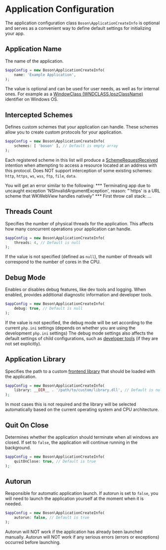 
# Application Configuration

<primary-label ref="configuration"/>
<show-structure for="chapter" depth="2"/>

The application configuration class `Boson\ApplicationCreateInfo` is
<tooltip term="optional class">optional</tooltip> and serves as a convenient 
way to define default settings for initializing your app.


## Application Name
<secondary-label ref="config-only"/>

The name of the application.

```php
$appConfig = new Boson\ApplicationCreateInfo( 
    name: 'Example Application',
);
```

The value is optional and can be used for user needs, as well as for internal ones.
<tip>
For example as a <a href="https://learn.microsoft.com/en-us/windows/win32/learnwin32/creating-a-window#window-classes">
    WindowClass (WNDCLASS.lpszClassName)
</a> identifier on Windows OS.
</tip>


## Intercepted Schemes
<secondary-label ref="config-only"/>
<secondary-label ref="macos-limitations"/>

Defines custom schemes that your application can handle.
These schemes allow you to create custom protocols for your application.

```php
$appConfig = new Boson\ApplicationCreateInfo( 
    schemes: [ 'boson' ], // Default is empty array
);
```

<tip>
Each registered scheme in this list will produce a 
<a href="schemes-api-events.md#request-intention">SchemeRequestReceived</a> intention 
when attempting to access a resource located at an address with this protocol.
</tip>

<tabs>
<tab title="MacOS/WebKit">
<warning>
Does NOT support interception of some existing schemes:
<code>http</code>, <code>https</code>, <code>ws</code>, <code>wss</code>, 
<code>ftp</code>, <code>file</code>, <code>data</code>.

You will get an error similar to the following:
<code-block>
*** Terminating app due to uncaught 
    exception 'NSInvalidArgumentException', reason: "'https' is a URL 
    scheme that WKWebView handles natively"
*** First throw call stack:
    ...
</code-block>
</warning>
</tab>
</tabs>


## Threads Count
<secondary-label ref="config-only"/>

Specifies the number of physical threads for the application. This affects how
many concurrent operations your application can handle.

```php
$appConfig = new Boson\ApplicationCreateInfo( 
    threads: 4, // Default is null
);
```

<note>
If the value is not specified (defined as <code>null</code>), the number of 
threads will correspond to the number of cores in the CPU.
</note>


## Debug Mode
<secondary-label ref="config-only"/>

Enables or disables debug features, like dev tools and logging. When enabled,
provides additional diagnostic information and developer tools.

```php
$appConfig = new Boson\ApplicationCreateInfo( 
    debug: true, // Default is null
);
```

<note>
If the value is not specified, the debug mode will be set according to the 
current <code>php.ini</code> settings (depends on whether you are using the 
development <code>php.ini</code> settings)
</note>

<tip>
The debug mode settings also affects the default settings of child 
configurations, such as <a href="webview-configuration.md#dev-tools">developer 
tools</a> (if they are not set explicitly).
</tip>


## Application Library
<secondary-label ref="config-only"/>

Specifies the path to a custom 
[frontend library](https://github.com/BosonPHP/Frontend/releases) that should 
be loaded with the application.

```php
$appConfig = new Boson\ApplicationCreateInfo( 
    library: __DIR__ . '/path/to/custom/library.dll', // Default is null
);
```

<note>
In most cases this is not required and the library will be selected 
automatically based on the current operating system and CPU architecture.
</note>


## Quit On Close
<secondary-label ref="config-only"/>

Determines whether the application should terminate when all windows are closed.
If set to `false`, the application will continue running in the background.

```php
$appConfig = new Boson\ApplicationCreateInfo( 
    quitOnClose: true, // Default is true
);
```


## Autorun
<secondary-label ref="config-only"/>

Responsible for automatic application launch. If autorun is set to
`false`, you will need to launch the application yourself at the
moment when it is needed.

```php
$appConfig = new Boson\ApplicationCreateInfo( 
    autorun: false, // Default is true
);
```

<warning>
Autorun will NOT work if the application has already been launched manually.
</warning>

<warning>
Autorun will NOT work if any serious errors (errors or exceptions) 
occurred before launching.
</warning>
